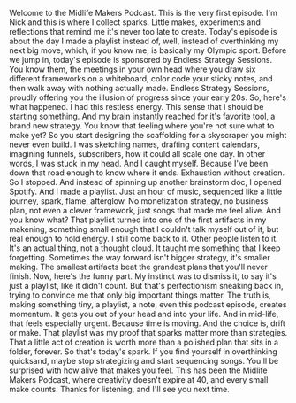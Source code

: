 Welcome to the Midlife Makers Podcast. This is the very first episode. I'm Nick and this is where I collect sparks. Little makes, experiments and reflections that remind me it's never too late to create. Today's episode is about the day I made a playlist instead of, well, instead of overthinking my next big move, which, if you know me,
is basically my Olympic sport. Before we jump in, today's episode is sponsored by Endless Strategy Sessions. You know them, the meetings in your own head where you draw six different frameworks on a whiteboard, color code your sticky notes, and then walk away with nothing actually made.
Endless Strategy Sessions, proudly offering you the illusion of progress since your early 20s. So, here's what happened. I had this restless energy. This sense that I should be starting something. And my brain instantly reached for it's favorite tool, a brand new strategy. You know that feeling where you're not sure what to make yet?
So you start designing the scaffolding for a skyscraper you might never even build. I was sketching names, drafting content calendars, imagining funnels, subscribers, how it could all scale one day. In other words, I was stuck in my head. And I caught myself. Because I've been down that road enough to know where it ends. Exhaustion without creation.
So I stopped. And instead of spinning up another brainstorm doc, I opened Spotify. And I made a playlist. Just an hour of music, sequenced like a little journey, spark, flame, afterglow. No monetization strategy, no business plan, not even a clever framework, just songs that made me feel alive. And you know what?
That playlist turned into one of the first artifacts in my makening, something small enough that I couldn't talk myself out of it, but real enough to hold energy. I still come back to it. Other people listen to it. It's an actual thing, not a thought cloud. It taught me something that I keep forgetting.
Sometimes the way forward isn't bigger strategy, it's smaller making. The smallest artifacts beat the grandest plans that you'll never finish. Now, here's the funny part. My instinct was to dismiss it, to say it's just a playlist, like it didn't count. But that's perfectionism sneaking back in, trying to convince me that only big important things matter.
The truth is, making something tiny, a playlist, a note, even this podcast episode, creates momentum. It gets you out of your head and into your life. And in mid-life, that feels especially urgent. Because time is moving. And the choice is, drift or make. That playlist was my proof that sparks matter more than strategies.
That a little act of creation is worth more than a polished plan that sits in a folder, forever. So that's today's spark. If you find yourself in overthinking quicksand, maybe stop strategizing and start sequencing songs. You'll be surprised with how alive that makes you feel. This has been the Midlife Makers Podcast, where creativity doesn't expire at 40,
and every small make counts. Thanks for listening, and I'll see you next time.
